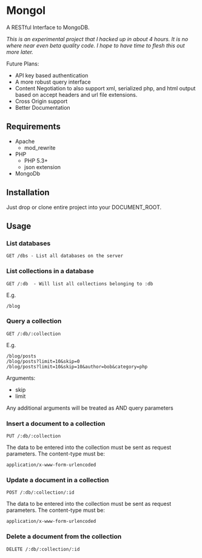 # Mongol 

A RESTful Interface to MongoDB.

*This is an experimental project that I hacked up in about 4 hours.  It is no where near even beta quality code. I hope to have time to flesh this out more later.*

Future Plans:

* API key based authentication
* A more robust query interface
* Content Negotiation to also support xml, serialized php, and html output based on accept headers and url file extensions.
* Cross Origin support
* Better Documentation

## Requirements

* Apache
	* mod_rewrite
* PHP
	* PHP 5.3+
	* json extension
* MongoDb

## Installation

Just drop or clone entire project into your DOCUMENT_ROOT.


## Usage

### List databases

    GET /dbs - List all databases on the server

### List collections in a database

    GET /:db  - Will list all collections belonging to :db

E.g.   

    /blog

### Query a collection
   
    GET /:db/:collection

E.g.  

	/blog/posts
	/blog/posts?limit=10&skip=0
	/blog/posts?limit=10&skip=10&author=bob&category=php

Arguments: 

* skip  
* limit

Any additional arguments will be treated as AND query parameters

### Insert a document to a collection

    PUT /:db/:collection

The data to be entered into the collection must be sent as request parameters.
The content-type must be:  

    application/x-www-form-urlencoded

### Update a document in a collection

    POST /:db/:collection/:id

The data to be entered into the collection must be sent as request parameters.
The content-type must be:  

    application/x-www-form-urlencoded

### Delete a document from the collection

	DELETE /:db/:collection/:id